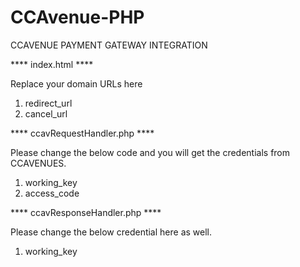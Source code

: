 # CCAvenue-PHP
CCAVENUE PAYMENT GATEWAY INTEGRATION

**** index.html ****

Replace your domain URLs here
1. redirect_url
2. cancel_url

**** ccavRequestHandler.php ****

Please change the below code and you will get the credentials from CCAVENUES.

1. working_key
2. access_code

**** ccavResponseHandler.php ****

Please change the below credential here as well.

1. working_key
